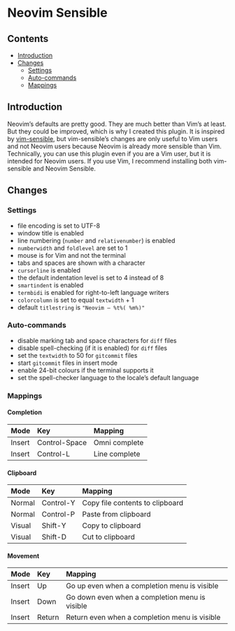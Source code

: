 Neovim Sensible
================

## Contents

-   [Introduction](#introduction)
-   [Changes](#changes)
    -   [Settings](#settings)
    -   [Auto-commands](#auto-commands)
    -   [Mappings](#mappings)

## Introduction

Neovim’s defaults are pretty good. They are much better than Vim’s at
least. But they could be improved, which is why I created this plugin.
It is inspired by [vim-sensible](https://github.com/tpope/vim-sensible),
but vim-sensible’s changes are only useful to Vim users and not Neovim
users because Neovim is already more sensible than Vim. Technically, you
can use this plugin even if you are a Vim user, but it is intended for
Neovim users. If you use Vim, I recommend installing both vim-sensible
and Neovim Sensible.

## Changes

### Settings

-   file encoding is set to UTF-8
-   window title is enabled
-   line numbering (`number` and `relativenumber`) is enabled
-   `numberwidth` and `foldlevel` are set to 1
-   mouse is for Vim and not the terminal
-   tabs and spaces are shown with a character
-   `cursorline` is enabled
-   the default indentation level is set to 4 instead of 8
-   `smartindent` is enabled
-   `termbidi` is enabled for right-to-left language writers
-   `colorcolumn` is set to equal `textwidth` + 1
-   default `titlestring` is `"Neovim – %t%( %m%)"`

### Auto-commands

-   disable marking tab and space characters for `diff` files
-   disable spell-checking (if it is enabled) for `diff` files
-   set the `textwidth` to 50 for `gitcommit` files
-   start `gitcommit` files in insert mode
-   enable 24-bit colours if the terminal supports it
-   set the spell-checker language to the locale’s default language

### Mappings

#### Completion

<table>
<thead>
<tr>
<th style="text-align:left;">
Mode
</th>
<th style="text-align:left;">
Key
</th>
<th style="text-align:left;">
Mapping
</th>
</tr>
</thead>
<tbody>
<tr>
<td style="text-align:left;">
Insert
</td>
<td style="text-align:left;">
Control-Space
</td>
<td style="text-align:left;">
Omni complete
</td>
</tr>
<tr>
<td style="text-align:left;">
Insert
</td>
<td style="text-align:left;">
Control-L
</td>
<td style="text-align:left;">
Line complete
</td>
</tr>
</tbody>
</table>

#### Clipboard

<table>
<thead>
<tr>
<th style="text-align:left;">
Mode
</th>
<th style="text-align:left;">
Key
</th>
<th style="text-align:left;">
Mapping
</th>
</tr>
</thead>
<tbody>
<tr>
<td style="text-align:left;">
Normal
</td>
<td style="text-align:left;">
Control-Y
</td>
<td style="text-align:left;">
Copy file contents to clipboard
</td>
</tr>
<tr>
<td style="text-align:left;">
Normal
</td>
<td style="text-align:left;">
Control-P
</td>
<td style="text-align:left;">
Paste from clipboard
</td>
</tr>
<tr>
<td style="text-align:left;">
Visual
</td>
<td style="text-align:left;">
Shift-Y
</td>
<td style="text-align:left;">
Copy to clipboard
</td>
</tr>
<tr>
<td style="text-align:left;">
Visual
</td>
<td style="text-align:left;">
Shift-D
</td>
<td style="text-align:left;">
Cut to clipboard
</td>
</tr>
</tbody>
</table>

#### Movement

<table>
<thead>
<tr>
<th style="text-align:left;">
Mode
</th>
<th style="text-align:left;">
Key
</th>
<th style="text-align:left;">
Mapping
</th>
</tr>
</thead>
<tbody>
<tr>
<td style="text-align:left;">
Insert
</td>
<td style="text-align:left;">
Up
</td>
<td style="text-align:left;">
Go up even when a completion menu is visible
</td>
</tr>
<tr>
<td style="text-align:left;">
Insert
</td>
<td style="text-align:left;">
Down
</td>
<td style="text-align:left;">
Go down even when a completion menu is visible
</td>
</tr>
<tr>
<td style="text-align:left;">
Insert
</td>
<td style="text-align:left;">
Return
</td>
<td style="text-align:left;">
Return even when a completion menu is visible
</td>
</tr>
</tbody>
</table>
